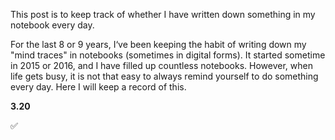 This post is to keep track of whether I have written down something in my notebook every day.


For the last 8 or 9 years, I‘ve been keeping the habit of writing down my "mind traces" in notebooks (sometimes in digital forms). It started sometime in 2015 or 2016, and I have filled up countless notebooks. However, when life gets busy, it is not that easy to always remind yourself to do something every day. Here I will keep a record of this.


**3.20**

✅